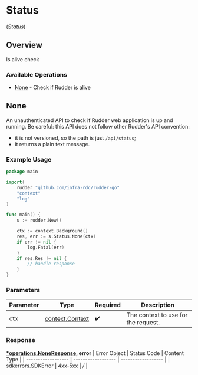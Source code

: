 # Status
(*Status*)

## Overview

Is alive check

### Available Operations

* [None](#none) - Check if Rudder is alive

## None

An unauthenticated API to check if Rudder web application is up and running. Be careful: this API does not follow other Rudder's API convention: 
- it is not versioned, so the path is just `/api/status`;
- it returns a plain text message.

### Example Usage

```go
package main

import(
	rudder "github.com/infra-rdc/rudder-go"
	"context"
	"log"
)

func main() {
    s := rudder.New()

    ctx := context.Background()
    res, err := s.Status.None(ctx)
    if err != nil {
        log.Fatal(err)
    }
    if res.Res != nil {
        // handle response
    }
}
```

### Parameters

| Parameter                                             | Type                                                  | Required                                              | Description                                           |
| ----------------------------------------------------- | ----------------------------------------------------- | ----------------------------------------------------- | ----------------------------------------------------- |
| `ctx`                                                 | [context.Context](https://pkg.go.dev/context#Context) | :heavy_check_mark:                                    | The context to use for the request.                   |


### Response

**[*operations.NoneResponse](../../models/operations/noneresponse.md), error**
| Error Object       | Status Code        | Content Type       |
| ------------------ | ------------------ | ------------------ |
| sdkerrors.SDKError | 4xx-5xx            | */*                |
